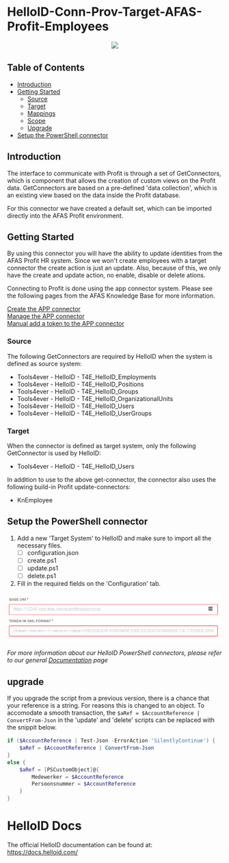 # HelloID-Conn-Prov-Target-AFAS-Profit-Employees
<p align="center">
  <img src="https://user-images.githubusercontent.com/68013812/94159371-c1928f80-fe83-11ea-9582-1e4504da8282.png">
</p>

<!-- TABLE OF CONTENTS -->
## Table of Contents
* [Introduction](#introduction)
* [Getting Started](#getting-started)
  * [Source](#source)
  * [Target](#target)
  * [Mappings](#mappings)
  * [Scope](#scope)
  * [Upgrade](#upgrade)
* [Setup the PowerShell connector](#setup-the-powershell-connector)


## Introduction
The interface to communicate with Profit is through a set of GetConnectors, which is component that allows the creation of custom views on the Profit data. GetConnectors are based on a pre-defined 'data collection', which is an existing view based on the data inside the Profit database.

For this connector we have created a default set, which can be imported directly into the AFAS Profit environment.

<!-- GETTING STARTED -->
## Getting Started

By using this connector you will have the ability to update identities from the AFAS Profit HR system.
Since we won't create employees with a target connector the create action is just an update.
Also, because of this, we only have the create and update action, no enable, disable or delete ations.

Connecting to Profit is done using the app connector system.
Please see the following pages from the AFAS Knowledge Base for more information.

[Create the APP connector](https://help.afas.nl/help/NL/SE/App_Apps_Custom_Add.htm)\
[Manage the APP connector](https://help.afas.nl/help/NL/SE/App_Apps_Custom_Maint.htm)\
[Manual add a token to the APP connector](https://help.afas.nl/help/NL/SE/App_Apps_Custom_Tokens_Manual.htm)


### Source

The following GetConnectors are required by HelloID when the system is defined as source system:

*	Tools4ever - HelloID - T4E_HelloID_Employments
*	Tools4ever - HelloID - T4E_HelloID_Positions
*	Tools4ever - HelloID - T4E_HelloID_Groups
*	Tools4ever - HelloID - T4E_HelloID_OrganizationalUnits
*	Tools4ever - HelloID - T4E_HelloID_Users
*	Tools4ever - HelloID - T4E_HelloID_UserGroups

### Target

When the connector is defined as target system, only the following GetConnector is used by HelloID:

*	Tools4ever - HelloID - T4E_HelloID_Users

In addition to use to the above get-connector, the connector also uses the following build-in Profit update-connectors:

*	KnEmployee

<!-- USAGE EXAMPLES -->
## Setup the PowerShell connector

1. Add a new 'Target System' to HelloID and make sure to import all the necessary files.
    * [ ] configuration.json
    * [ ] create.ps1
    * [ ] update.ps1
    * [ ] delete.ps1
2. Fill in the required fields on the 'Configuration' tab.
 
![image](./assets/config.png)

_For more information about our HelloID PowerShell connectors, please refer to our general [Documentation](https://docs.helloid.com/hc/en-us/articles/360012558020-How-to-configure-a-custom-PowerShell-target-connector) page_

## upgrade
If you upgrade the script from a previous version, there is a chance that your reference is a string. For reasons this is changed to an object. To accomodate a smooth transaction, the `$aRef = $AccountReference | ConvertFrom-Json` in the 'update' and 'delete' scripts can be replaced with the snippit below. 

```powershell
if ($AccountReference | Test-Json -ErrorAction 'SilentlyContinue') {
    $aRef = $AccountReference | ConvertFrom-Json
}
else {
    $aRef = [PSCustomObject]@{
        Medewerker = $AccountReference
        Persoonsnummer = $AccountReference
    }
}
```

# HelloID Docs
The official HelloID documentation can be found at: https://docs.helloid.com/
